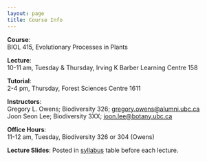 ```yaml
---
layout: page
title: Course Info
---
```



**Course**: 	
BIOL 415, Evolutionary Processes in Plants

**Lecture**:	
10-11 am, Tuesday & Thursday, Irving K Barber Learning Centre 158	

**Tutorial**: 	
2-4 pm, Thursday, Forest Sciences Centre 1611
		
**Instructors**:	
Gregory L. Owens; Biodiversity 326; gregory.owens@alumni.ubc.ca<br>Joon Seon Lee; Biodiversity 3XX; joon.lee@botany.ubc.ca 

**Office Hours**:	
11-12 am, Tuesday, Biodiversity 326 or 304 (Owens)
				
**Lecture Slides**:
Posted in [syllabus](https://ubcbiol415.github.io/syllabus/) table before each lecture.

